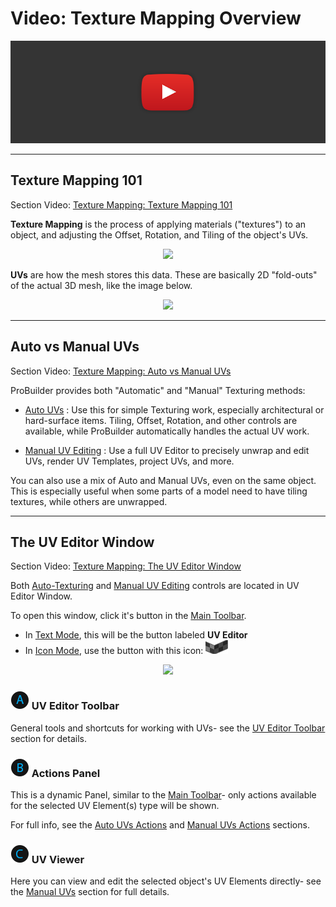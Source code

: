 # Video: Texture Mapping Overview

[![ProBuilder Texture Mapping Overview Video](../images/VideoLink_YouTube_768.png)](@todo)

---

## Texture Mapping 101

<div class="video-link">
Section Video: <a href="@todo">Texture Mapping: Texture Mapping 101</a>
</div> 

**Texture Mapping** is the process of applying materials ("textures") to an object, and adjusting the Offset, Rotation, and Tiling of the object's UVs.

<div style="text-align:center">
<img src="../../images/UVEditor_Example-BeforeAfter.png">
</div>

**UVs** are how the mesh stores this data. These are basically 2D "fold-outs" of the actual 3D mesh, like the image below. 

<div style="text-align:center">
<img src="../../images/UVEditor_Example-123.png">
</div>

---

## Auto vs Manual UVs

<div class="video-link">
Section Video: <a href="@todo">Texture Mapping: Auto vs Manual UVs</a>
</div> 

ProBuilder provides both "Automatic" and "Manual" Texturing methods:

* [Auto UVs](@todo) : Use this for simple Texturing work, especially architectural or hard-surface items. Tiling, Offset, Rotation, and other controls are available, while ProBuilder automatically handles the actual UV work.

* [Manual UV Editing](@todo) : Use a full UV Editor to precisely unwrap and edit UVs, render UV Templates, project UVs, and more.

You can also use a mix of Auto and Manual UVs, even on the same object. This is especially useful when some parts of a model need to have tiling textures, while others are unwrapped.

---

## The UV Editor Window

<div class="video-link">
Section Video: <a href="@todo">Texture Mapping: The UV Editor Window</a>
</div> 

Both [Auto-Texturing](@todo) and [Manual UV Editing](@todo) controls are located in UV Editor Window.

To open this window, click it's button in the [Main Toolbar](@todo). 

* In [Text Mode](@todo), this will be the button labeled **UV Editor** 
* In [Icon Mode](@todo), use the button with this icon: ![UV Editor Icon](../images/icons/Panel_UVeditor.png "UV Editor Icon")

<div style="text-align:center">
<img src="../../images/UVPanel_FullWindow_Letters.png">
</div>

### ![Item A](../images/LetterCircle_A.png) UV Editor Toolbar

General tools and shortcuts for working with UVs- see the [UV Editor Toolbar](@todo) section for details.

### ![Item B](../images/LetterCircle_B.png) Actions Panel

This is a dynamic Panel, similar to the [Main Toolbar](@todo)- only actions available for the selected UV Element(s) type will be shown. 

For full info, see the [Auto UVs Actions](@todo) and [Manual UVs Actions](@todo) sections.

### ![Item C](../images/LetterCircle_C.png) UV Viewer

Here you can view and edit the selected object's UV Elements directly- see the [Manual UVs](@todo) section for full details.
